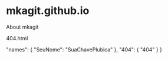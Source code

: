 # mkagit.github.io
About mkagit

404.html

  "names": {
    "SeuNome": "SuaChavePlubica"
  },
  "404": { "404" 
  }
}
